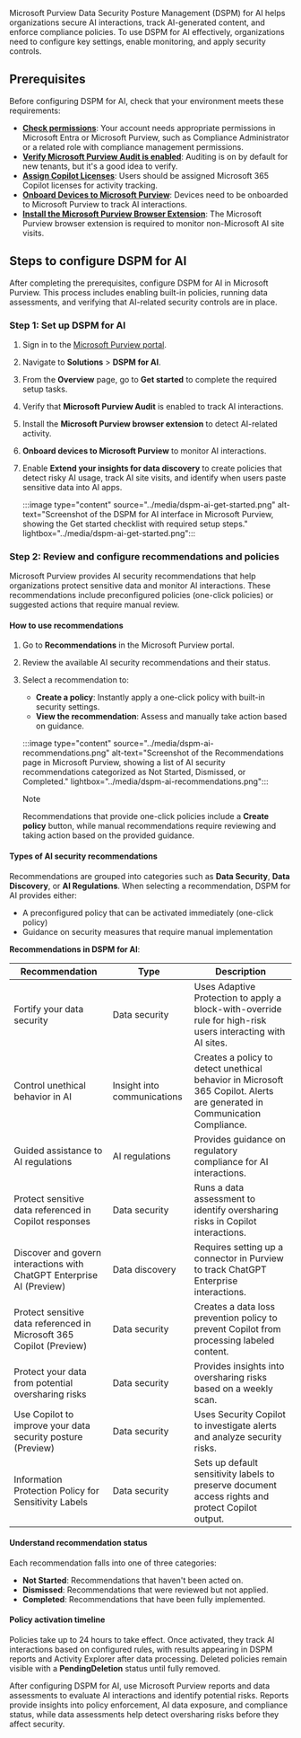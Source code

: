 Microsoft Purview Data Security Posture Management (DSPM) for AI helps organizations secure AI interactions, track AI-generated content, and enforce compliance policies. To use DSPM for AI effectively, organizations need to configure key settings, enable monitoring, and apply security controls.

## Prerequisites

Before configuring DSPM for AI, check that your environment meets these requirements:

- **[Check permissions](/purview/ai-microsoft-purview-permissions)**: Your account needs appropriate permissions in Microsoft Entra or Microsoft Purview, such as Compliance Administrator or a related role with compliance management permissions.
- **[Verify Microsoft Purview Audit is enabled](/purview/audit-log-enable-disable?tabs=microsoft-purview-portal#verify-the-auditing-status-for-your-organization)**: Auditing is on by default for new tenants, but it's a good idea to verify.
- **[Assign Copilot Licenses](/copilot/microsoft-365/microsoft-365-copilot-enable-users#assign-licenses)**: Users should be assigned Microsoft 365 Copilot licenses for activity tracking.
- **[Onboard Devices to Microsoft Purview](/purview/device-onboarding-overview)**: Devices need to be onboarded to Microsoft Purview to track AI interactions.
- **[Install the Microsoft Purview Browser Extension](/purview/insider-risk-management-browser-support#configure-browser-signal-detection-for-microsoft-edge)**: The Microsoft Purview browser extension is required to monitor non-Microsoft AI site visits.

## Steps to configure DSPM for AI

After completing the prerequisites, configure DSPM for AI in Microsoft Purview. This process includes enabling built-in policies, running data assessments, and verifying that AI-related security controls are in place.

### Step 1: Set up DSPM for AI

1. Sign in to the [Microsoft Purview portal](https://purview.microsoft.com/).
1. Navigate to **Solutions** > **DSPM for AI**.
1. From the **Overview** page, go to **Get started** to complete the required setup tasks.
1. Verify that **Microsoft Purview Audit** is enabled to track AI interactions.
1. Install the **Microsoft Purview browser extension** to detect AI-related activity.
1. **Onboard devices to Microsoft Purview** to monitor AI interactions.
1. Enable **Extend your insights for data discovery** to create policies that detect risky AI usage, track AI site visits, and identify when users paste sensitive data into AI apps.

    :::image type="content" source="../media/dspm-ai-get-started.png" alt-text="Screenshot of the DSPM for AI interface in Microsoft Purview, showing the Get started checklist with required setup steps." lightbox="../media/dspm-ai-get-started.png":::

### Step 2: Review and configure recommendations and policies

Microsoft Purview provides AI security recommendations that help organizations protect sensitive data and monitor AI interactions. These recommendations include preconfigured policies (one-click policies) or suggested actions that require manual review.

#### How to use recommendations

1. Go to **Recommendations** in the Microsoft Purview portal.
1. Review the available AI security recommendations and their status.
1. Select a recommendation to:

   - **Create a policy**: Instantly apply a one-click policy with built-in security settings.
   - **View the recommendation**: Assess and manually take action based on guidance.

   :::image type="content" source="../media/dspm-ai-recommendations.png" alt-text="Screenshot of the Recommendations page in Microsoft Purview, showing a list of AI security recommendations categorized as Not Started, Dismissed, or Completed." lightbox="../media/dspm-ai-recommendations.png":::

   > [!NOTE]
   > Recommendations that provide one-click policies include a **Create policy** button, while manual recommendations require reviewing and taking action based on the provided guidance.

#### Types of AI security recommendations

Recommendations are grouped into categories such as **Data Security**, **Data Discovery**, or **AI Regulations**. When selecting a recommendation, DSPM for AI provides either:

- A preconfigured policy that can be activated immediately (one-click policy)
- Guidance on security measures that require manual implementation

**Recommendations in DSPM for AI**:

| Recommendation | Type | Description |
|-----|-----|-----|
| Fortify your data security | Data security | Uses Adaptive Protection to apply a block-with-override rule for high-risk users interacting with AI sites. |
| Control unethical behavior in AI | Insight into communications | Creates a policy to detect unethical behavior in Microsoft 365 Copilot. Alerts are generated in Communication Compliance. |
| Guided assistance to AI regulations | AI regulations | Provides guidance on regulatory compliance for AI interactions. |
| Protect sensitive data referenced in Copilot responses | Data security | Runs a data assessment to identify oversharing risks in Copilot interactions. |
| Discover and govern interactions with ChatGPT Enterprise AI (Preview) | Data discovery |Requires setting up a connector in Purview to track ChatGPT Enterprise interactions. |
| Protect sensitive data referenced in Microsoft 365 Copilot (Preview) | Data security | Creates a data loss prevention policy to prevent Copilot from processing labeled content. |
| Protect your data from potential oversharing risks | Data security | Provides insights into oversharing risks based on a weekly scan. |
| Use Copilot to improve your data security posture (Preview) | Data security | Uses Security Copilot to investigate alerts and analyze security risks. |
| Information Protection Policy for Sensitivity Labels | Data security | Sets up default sensitivity labels to preserve document access rights and protect Copilot output. |

#### Understand recommendation status

Each recommendation falls into one of three categories:

- **Not Started**: Recommendations that haven't been acted on.
- **Dismissed**: Recommendations that were reviewed but not applied.
- **Completed**: Recommendations that have been fully implemented.

#### Policy activation timeline

Policies take up to 24 hours to take effect. Once activated, they track AI interactions based on configured rules, with results appearing in DSPM reports and Activity Explorer after data processing. Deleted policies remain visible with a **PendingDeletion** status until fully removed.

After configuring DSPM for AI, use Microsoft Purview reports and data assessments to evaluate AI interactions and identify potential risks. Reports provide insights into policy enforcement, AI data exposure, and compliance status, while data assessments help detect oversharing risks before they affect security.
